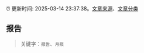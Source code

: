 :alarm_clock: 更新时间: 2025-03-14 23:37:38。[文章来源](/README.md)、[文章分类](/TAGS.md)

## 报告


> 关键字：`报告`、`月报`



